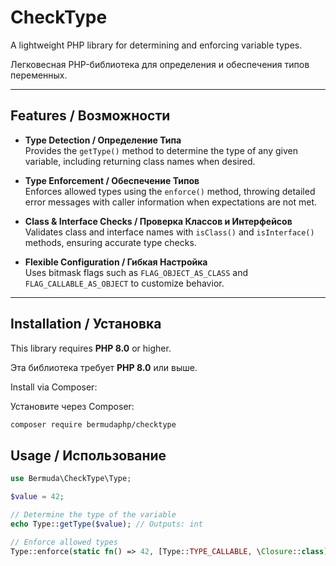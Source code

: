 # CheckType

A lightweight PHP library for determining and enforcing variable types.

Легковесная PHP-библиотека для определения и обеспечения типов переменных.

---

## Features / Возможности

- **Type Detection / Определение Типа**  
  Provides the `getType()` method to determine the type of any given variable, including returning class names when desired.

- **Type Enforcement / Обеспечение Типов**  
  Enforces allowed types using the `enforce()` method, throwing detailed error messages with caller information when expectations are not met.

- **Class & Interface Checks / Проверка Классов и Интерфейсов**  
  Validates class and interface names with `isClass()` and `isInterface()` methods, ensuring accurate type checks.

- **Flexible Configuration / Гибкая Настройка**  
  Uses bitmask flags such as `FLAG_OBJECT_AS_CLASS` and `FLAG_CALLABLE_AS_OBJECT` to customize behavior.

---

## Installation / Установка

This library requires **PHP 8.0** or higher.

Эта библиотека требует **PHP 8.0** или выше.

Install via Composer:

Установите через Composer:

```bash
composer require bermudaphp/checktype
```

## Usage / Использование
```php
use Bermuda\CheckType\Type;

$value = 42;

// Determine the type of the variable
echo Type::getType($value); // Outputs: int

// Enforce allowed types
Type::enforce(static fn() => 42, [Type::TYPE_CALLABLE, \Closure::class]);
```

